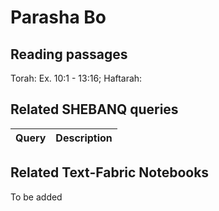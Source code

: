 # Parasha Bo <a name="start"></a>

## Reading passages

Torah: Ex. 10:1 - 13:16; 
Haftarah: 

## Related SHEBANQ queries

Query | Description
--- | ---


## Related Text-Fabric Notebooks

To be added
